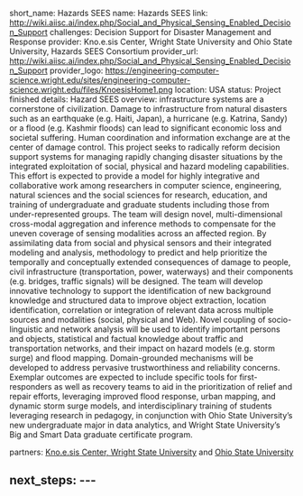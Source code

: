 short_name: Hazards SEES
name: Hazards SEES
link: http://wiki.aiisc.ai/index.php/Social_and_Physical_Sensing_Enabled_Decision_Support
challenges: Decision Support for Disaster Management and Response
provider: Kno.e.sis Center, Wright State University and Ohio State University, Hazards SEES Consortium
provider_url: http://wiki.aiisc.ai/index.php/Social_and_Physical_Sensing_Enabled_Decision_Support
provider_logo: https://engineering-computer-science.wright.edu/sites/engineering-computer-science.wright.edu/files/KnoesisHome1.png
location: USA
status: Project finished
details: Hazard SEES overview: infrastructure systems are a cornerstone of civilization. Damage to infrastructure from natural disasters such as an earthquake (e.g. Haiti, Japan), a hurricane (e.g. Katrina, Sandy) or a flood (e.g. Kashmir floods) can lead to significant economic loss and societal suffering. Human coordination and information exchange are at the center of damage control. This project seeks to radically reform decision support systems for managing rapidly changing disaster situations by the integrated exploitation of social, physical and hazard modeling capabilities. This effort is expected to provide a model for highly integrative and collaborative work among researchers in computer science, engineering, natural sciences and the social sciences for research, education, and training of undergraduate and graduate students including those from under-represented groups.
The team will design novel, multi-dimensional cross-modal aggregation and inference methods to compensate for the uneven coverage of sensing modalities across an affected region. By assimilating data from social and physical sensors and their integrated modeling and analysis, methodology to predict and help prioritize the temporally and conceptually extended consequences of damage to people, civil infrastructure (transportation, power, waterways) and their components (e.g. bridges, traffic signals) will be designed. The team will develop innovative technology to support the identification of new background knowledge and structured data to improve object extraction, location identification, correlation or integration of relevant data across multiple sources and modalities (social, physical and Web). Novel coupling of socio-linguistic and network analysis will be used to identify important persons and objects, statistical and factual knowledge about traffic and transportation networks, and their impact on hazard models (e.g. storm surge) and flood mapping. Domain-grounded mechanisms will be developed to address pervasive trustworthiness and reliability concerns. Exemplar outcomes are expected to include specific tools for first-responders as well as recovery teams to aid in the prioritization of relief and repair efforts, leveraging improved flood response, urban mapping, and dynamic storm surge models, and interdisciplinary training of students leveraging research in pedagogy, in conjunction with Ohio State University’s new undergraduate major in data analytics, and Wright State University’s Big and Smart Data graduate certificate program.

partners: <a href="https://engineering-computer-science.wright.edu/lab/knoesis">Kno.e.sis Center, Wright State University</a> and 
 <a href="https://www.osu.edu/">Ohio State University</a> 

next_steps: ---
---
